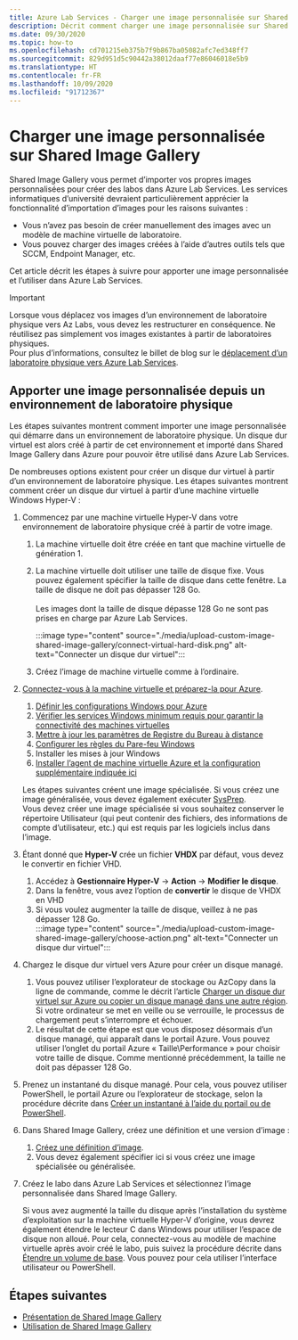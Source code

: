```yaml
---
title: Azure Lab Services - Charger une image personnalisée sur Shared Image Gallery
description: Décrit comment charger une image personnalisée sur Shared Image Gallery. Les services informatiques d’université devraient particulièrement apprécier la fonctionnalité d’importation d’images.
ms.date: 09/30/2020
ms.topic: how-to
ms.openlocfilehash: cd701215eb375b7f9b867ba05082afc7ed348ff7
ms.sourcegitcommit: 829d951d5c90442a38012daaf77e86046018e5b9
ms.translationtype: HT
ms.contentlocale: fr-FR
ms.lasthandoff: 10/09/2020
ms.locfileid: "91712367"
---
```

# <a name="upload-a-custom-image-to-shared-image-gallery"></a>Charger une image personnalisée sur Shared Image Gallery

Shared Image Gallery vous permet d’importer vos propres images personnalisées pour créer des labos dans Azure Lab Services. Les services informatiques d’université devraient particulièrement apprécier la fonctionnalité d’importation d’images pour les raisons suivantes : 

* Vous n’avez pas besoin de créer manuellement des images avec un modèle de machine virtuelle de laboratoire.
* Vous pouvez charger des images créées à l’aide d’autres outils tels que SCCM, Endpoint Manager, etc.

Cet article décrit les étapes à suivre pour apporter une image personnalisée et l’utiliser dans Azure Lab Services. 

> [!IMPORTANT]
> Lorsque vous déplacez vos images d’un environnement de laboratoire physique vers Az Labs, vous devez les restructurer en conséquence. Ne réutilisez pas simplement vos images existantes à partir de laboratoires physiques. <br/>Pour plus d’informations, consultez le billet de blog sur le [déplacement d’un laboratoire physique vers Azure Lab Services](https://techcommunity.microsoft.com/t5/azure-lab-services/moving-from-a-physical-lab-to-azure-lab-services/ba-p/1654931).

## <a name="bring-custom-image-from-a-physical-lab-environment"></a>Apporter une image personnalisée depuis un environnement de laboratoire physique

Les étapes suivantes montrent comment importer une image personnalisée qui démarre dans un environnement de laboratoire physique. Un disque dur virtuel est alors créé à partir de cet environnement et importé dans Shared Image Gallery dans Azure pour pouvoir être utilisé dans Azure Lab Services.

De nombreuses options existent pour créer un disque dur virtuel à partir d’un environnement de laboratoire physique. Les étapes suivantes montrent comment créer un disque dur virtuel à partir d’une machine virtuelle Windows Hyper-V :

1. Commencez par une machine virtuelle Hyper-V dans votre environnement de laboratoire physique créé à partir de votre image.
    1. La machine virtuelle doit être créée en tant que machine virtuelle de génération 1.
    1. La machine virtuelle doit utiliser une taille de disque fixe. Vous pouvez également spécifier la taille de disque dans cette fenêtre. La taille de disque ne doit pas dépasser 128 Go.<br/>    
    Les images dont la taille de disque dépasse 128 Go ne sont pas prises en charge par Azure Lab Services. 
       
        :::image type="content" source="./media/upload-custom-image-shared-image-gallery/connect-virtual-hard-disk.png" alt-text="Connecter un disque dur virtuel":::   
    1. Créez l’image de machine virtuelle comme à l’ordinaire.
1. [Connectez-vous à la machine virtuelle et préparez-la pour Azure](https://docs.microsoft.com/azure/virtual-machines/windows/prepare-for-upload-vhd-image).
    1. [Définir les configurations Windows pour Azure](https://docs.microsoft.com/azure/virtual-machines/windows/prepare-for-upload-vhd-image#set-windows-configurations-for-azure)
    1. [Vérifier les services Windows minimum requis pour garantir la connectivité des machines virtuelles](https://docs.microsoft.com/azure/virtual-machines/windows/prepare-for-upload-vhd-image#check-the-windows-services)
    1. [Mettre à jour les paramètres de Registre du Bureau à distance](https://docs.microsoft.com/azure/virtual-machines/windows/prepare-for-upload-vhd-image#update-remote-desktop-registry-settings)
    1. [Configurer les règles du Pare-feu Windows](https://docs.microsoft.com/azure/virtual-machines/windows/prepare-for-upload-vhd-image#configure-windows-firewall-rules)
    1. Installer les mises à jour Windows
    1. [Installer l’agent de machine virtuelle Azure et la configuration supplémentaire indiquée ici](https://docs.microsoft.com/azure/virtual-machines/windows/prepare-for-upload-vhd-image#complete-the-recommended-configurations) 
    
    Les étapes suivantes créent une image spécialisée. Si vous créez une image généralisée, vous devez également exécuter [SysPrep](https://docs.microsoft.com/azure/virtual-machines/windows/prepare-for-upload-vhd-image#determine-when-to-use-sysprep). <br/>
        Vous devez créer une image spécialisée si vous souhaitez conserver le répertoire Utilisateur (qui peut contenir des fichiers, des informations de compte d’utilisateur, etc.) qui est requis par les logiciels inclus dans l’image.
1. Étant donné que **Hyper-V** crée un fichier **VHDX** par défaut, vous devez le convertir en fichier VHD.
    1. Accédez à **Gestionnaire Hyper-V** -> **Action** -> **Modifier le disque**.
    1. Dans la fenêtre, vous avez l’option de **convertir** le disque de VHDX en VHD
    1. Si vous voulez augmenter la taille de disque, veillez à ne pas dépasser 128 Go.        
        :::image type="content" source="./media/upload-custom-image-shared-image-gallery/choose-action.png" alt-text="Connecter un disque dur virtuel":::   
1. Chargez le disque dur virtuel vers Azure pour créer un disque managé.
    1. Vous pouvez utiliser l’explorateur de stockage ou AzCopy dans la ligne de commande, comme le décrit l’article [Charger un disque dur virtuel sur Azure ou copier un disque managé dans une autre région](https://docs.microsoft.com/azure/virtual-machines/windows/disks-upload-vhd-to-managed-disk-powershell).        
    Si votre ordinateur se met en veille ou se verrouille, le processus de chargement peut s’interrompre et échouer.
    1. Le résultat de cette étape est que vous disposez désormais d’un disque managé, qui apparaît dans le portail Azure. 
        Vous pouvez utiliser l’onglet du portail Azure « Taille\Performance » pour choisir votre taille de disque. Comme mentionné précédemment, la taille ne doit pas dépasser 128 Go.
1. Prenez un instantané du disque managé.
    Pour cela, vous pouvez utiliser PowerShell, le portail Azure ou l’explorateur de stockage, selon la procédure décrite dans [Créer un instantané à l’aide du portail ou de PowerShell](https://docs.microsoft.com/azure/virtual-machines/windows/snapshot-copy-managed-disk).
1. Dans Shared Image Gallery, créez une définition et une version d’image :
    1. [Créez une définition d’image](https://docs.microsoft.com/azure/virtual-machines/windows/shared-images-portal#create-an-image-definition).
    1. Vous devez également spécifier ici si vous créez une image spécialisée ou généralisée.
1. Créez le labo dans Azure Lab Services et sélectionnez l’image personnalisée dans Shared Image Gallery.

    Si vous avez augmenté la taille du disque après l’installation du système d’exploitation sur la machine virtuelle Hyper-V d’origine, vous devrez également étendre le lecteur C dans Windows pour utiliser l’espace de disque non alloué. Pour cela, connectez-vous au modèle de machine virtuelle après avoir créé le labo, puis suivez la procédure décrite dans [Étendre un volume de base](https://docs.microsoft.com/windows-server/storage/disk-management/extend-a-basic-volume). Vous pouvez pour cela utiliser l’interface utilisateur ou PowerShell.

## <a name="next-steps"></a>Étapes suivantes

* [Présentation de Shared Image Gallery](https://docs.microsoft.com/azure/virtual-machines/windows/shared-image-galleries)
* [Utilisation de Shared Image Gallery](how-to-use-shared-image-gallery.md)
